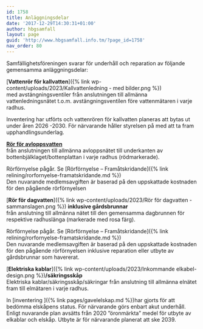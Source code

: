 ```yaml
---
id: 1758
title: Anläggningsdelar
date: '2017-12-29T14:30:31+01:00'
author: hbgsamfall
layout: page
guid: 'http://www.hbgsamfall.info.tm/?page_id=1758'
nav_order: 80
---
```


Samfällighetsföreningen svarar för underhåll och reparation av följande gemensamma anläggningsdelar:

[**Vattenrör för kallvatten**]({% link wp-content/uploads/2023/Kallvattenledning - med bilder.png %})  
med avstängningsventiler från anslutningen till allmänna vattenledningsnätet t.o.m. avstängningsventilen före vattenmätaren i varje radhus.  

Inventering har utförts och vattenrören för kallvatten planeras att bytas ut under åren 2026 -2030. För närvarande håller styrelsen på med att ta fram upphandlingsunderlag.

[**Rör för avloppsvatten**](/wp-content/uploads/2017/12/Gemensametsanläggning-Avlopp.pdf)   
från anslutningen till allmänna avloppsnätet till underkanten av bottenbjälklaget/bottenplattan i varje radhus (rödmarkerade).  

Rörförnyelse pågår. Se [Rörförnyelse – Framåtskridande]({% link relining/rorfornyelse-framatskridande.md %})  
Den nuvarande medlemsavgiften är baserad på den uppskattade kostnaden för den pågående rörförnyelsen

[**Rör för dagvatten**]({% link wp-content/uploads/2023/Rör för dagvatten - sammanslagen.png %}) **inklusive gårdsbrunnar**  
från anslutning till allmänna nätet till den gemensamma dagbrunnen för respektive radhuslänga (markerade med rosa färg).  

Rörförnyelse pågår. Se [Rörförnyelse – Framåtskridande]({% link relining/rorfornyelse-framatskridande.md %})  
Den nuvarande medlemsavgiften är baserad på den uppskattade kostnaden för den pågående rörförnyelsen inklusive reparation eller utbyte av gårdsbrunnar som havererat.

[**Elektriska kablar**]({% link wp-content/uploads/2023/Inkommande elkabel-design.png %})**/säkringsskåp**  
Elektriska kablar/säkringsskåp/säkringar från anslutning till allmänna elnätet fram till elmätaren i varje radhus.  

In [inventering ]({% link pages/gavelelskap.md %})har gjorts för att bedömma elskåpens status. För närvarande görs enbart akut underhåll. Enligt nuvarande plan avsätts från 2020 ”öronmärkta” medel för utbyte av elkablar och elskåp. Utbyte är för närvarande planerat att ske 2039.
